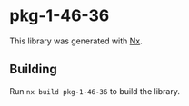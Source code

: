 # pkg-1-46-36

This library was generated with [Nx](https://nx.dev).

## Building

Run `nx build pkg-1-46-36` to build the library.
